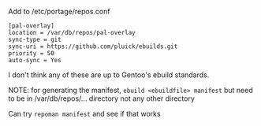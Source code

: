 
Add to /etc/portage/repos.conf

	[pal-overlay]
	location = /var/db/repos/pal-overlay
	sync-type = git
	sync-uri = https://github.com/pluick/ebuilds.git
	priority = 50
	auto-sync = Yes

I don't think any of these are up to Gentoo's ebuild standards.

NOTE: for generating the manifest, `ebuild <ebuildfile> manifest`
but need to be in /var/db/repos/... directory not any other directory

Can try `repoman manifest` and see if that works
